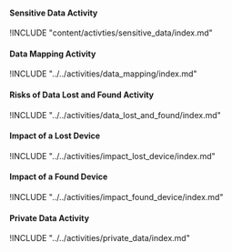 
#### Sensitive Data Activity

!INCLUDE "content/activties/sensitive_data/index.md"

#### Data Mapping Activity

!INCLUDE "../../activities/data_mapping/index.md"

#### Risks of Data Lost and Found Activity

!INCLUDE "../../activities/data_lost_and_found/index.md"

#### Impact of a Lost Device

!INCLUDE "../../activities/impact_lost_device/index.md"

#### Impact of a Found Device

!INCLUDE "../../activities/impact_found_device/index.md"

#### Private Data Activity

!INCLUDE "../../activities/private_data/index.md"

